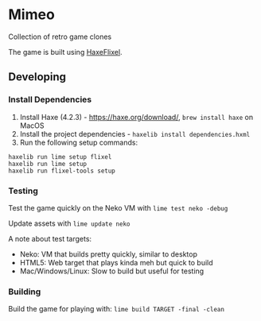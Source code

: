 # Mimeo

Collection of retro game clones

The game is built using [HaxeFlixel](https://haxeflixel.com).

## Developing

### Install Dependencies

1. Install Haxe (4.2.3) - https://haxe.org/download/, `brew install haxe` on MacOS
2. Install the project dependencies - `haxelib install dependencies.hxml`
3. Run the following setup commands:

```
haxelib run lime setup flixel
haxelib run lime setup
haxelib run flixel-tools setup
```

### Testing

Test the game quickly on the Neko VM with `lime test neko -debug`

Update assets with `lime update neko`

A note about test targets:

- Neko: VM that builds pretty quickly, similar to desktop
- HTML5: Web target that plays kinda meh but quick to build
- Mac/Windows/Linux: Slow to build but useful for testing

### Building

Build the game for playing with: `lime build TARGET -final -clean`
